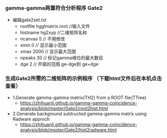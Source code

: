 

### gamma-gamma两重符合分析程序 Gate2
- 编辑gate2set.txt
    - $\text{rootfile    hgglmatrix.root  //输入文件}$
    - $\text{histname    hg2xyp           //二维矩阵名称}$
    - $\text{ncanvas     5                // 不用修改}$
    - $\text{xmin        0                // 显示最小范围}$
    - $\text{xmax        2000             // 显示最大范围}$
    - $\text{npeaks      30               // 标记gamma峰位的最大数目}$ 
    - $\text{dge         2                // 开窗的范围 ge-dge到 ge+dge}$
### 生成Gate2所需的二维矩阵的示例程序 （下载html文件后在本机点击查看）
- 1.Generate gamma-gamma matrix(TH2) from a ROOT file(TTree)
    - <https://zhihuanli.github.io/gamma-gamma-coincidence-analysis/blob/master/Gate2/root2hist.html>
- 2.Generate background subtructed gamma-gamma matrix using Radware approch
    - <https://zhihuanli.github.io/gamma-gamma-coincidence-analysis/blob/master/Gate2/hist2radware.html>

